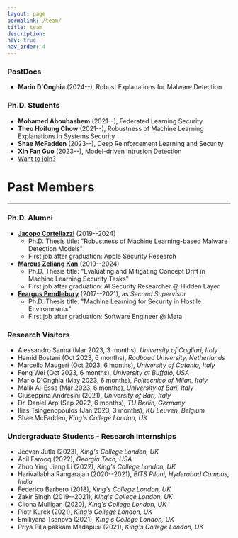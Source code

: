 ```yaml
---
layout: page
permalink: /team/
title: team
description: 
nav: true
nav_order: 4
---
```


### PostDocs

- **Mario D'Onghia** (2024--), Robust Explanations for Malware Detection

### Ph.D. Students

- **Mohamed Abouhashem** (2021--), Federated Learning Security
- **Theo Hoifung Chow** (2021--), Robustness of Machine Learning Explanations in Systems Security
- **Shae McFadden** (2023--), Deep Reinforcement Learning and Security
- **Xin Fan Guo** (2023--), Model-driven Intrusion Detection
- [Want to join?](/opportunities/)


# Past Members

---

### Ph.D. Alumni

- **[Jacopo Cortellazzi](https://www.linkedin.com/in/jacopocortellazzi/)** (2019--2024)
    - Ph.D. Thesis title: "Robustness of Machine Learning-based Malware Detection Models" 
    - First job after graduation: Apple Security Research
- **[Marcus Zeliang Kan](https://www.linkedin.com/in/markkan945/)** (2019--2024)
    - Ph.D. Thesis title: "Evaluating and Mitigating Concept Drift in Machine Learning Security Tasks"
    - First job after graduation: AI Security Researcher @ Hidden Layer
- **[Feargus Pendlebury](https://www.linkedin.com/in/feargus-pendlebury/)** (2017--2021), as _Second Supervisor_ 
    - Ph.D. Thesis title: "Machine Learning for Security in Hostile Environments" 
    - First job after graduation: Software Engineer @ Meta


### Research Visitors

- Alessandro Sanna (Mar 2023, 3 months), _University of Cagliari, Italy_
- Hamid Bostani (Oct 2023, 6 months), _Radboud University, Netherlands_
- Marcello Maugeri (Oct 2023, 6 months), _University of Catania, Italy_
- Feng Wei (Oct 2023, 6 months), _University at Buffalo, USA_
- Mario D'Onghia (May 2023, 6 months), _Politecnico of Milan, Italy_
- Malik Al-Essa (Mar 2023, 6 months), _University of Bari, Italy_
- Giuseppina Andresini (2021), _University of Bari, Italy_
- Dr. Daniel Arp (Sep 2022, 6 months), _TU Berlin, Germany_
- Ilias Tsingenopoulos (Jan 2023, 3 months), _KU Leuven, Belgium_
- Shae McFadden, _King's College London, UK_

### Undergraduate Students - Research Internships

- Jeevan Jutla (2023), _King's College London, UK_
- Adil Farooq (2022), _Georgia Tech, USA_
- Zhuo Ying Jiang Li (2022), _King's College London, UK_
- Harivallabha Rangarajan (2020--2021), _BITS Pilani, Hyderabad Campus, India_
- Federico Barbero (2018), _King's College London, UK_
- Zakir Singh (2019--2021), _King's College London, UK_
- Cliona Mulligan (2020), _King's College London, UK_
- Piotr Kurek (2021), _King's College London, UK_
- Emiliyana Tsanova (2021), _King's College London, UK_
- Priya Pillaipakkam Madapusi (2021), _King's College London, UK_
